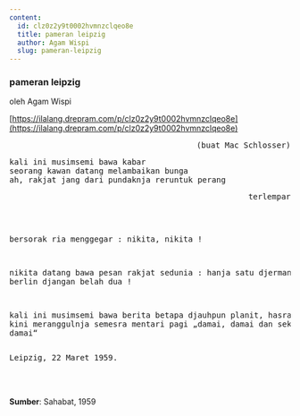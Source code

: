 ```yaml
---
content:
  id: clz0z2y9t0002hvmnzclqeo8e
  title: pameran leipzig
  author: Agam Wispi
  slug: pameran-leipzig
---
```

### pameran leipzig

oleh Agam Wispi

[https://ilalang.drepram.com/p/clz0z2y9t0002hvmnzclqeo8e](https://ilalang.drepram.com/p/clz0z2y9t0002hvmnzclqeo8e)

<pre align="right">
(buat Mac Schlosser)
</pre>
<pre>
kali ini musimsemi bawa kabar
seorang kawan datang melambaikan bunga
ah, rakjat jang dari pundaknja reruntuk perang 
<pre align="right">
terlempar
</pre>
bersorak ria menggegar : nikita, nikita !

nikita datang
bawa pesan rakjat sedunia :
hanja satu djerman
dan berlin djangan belah dua !

kali ini musimsemi bawa berita
betapa djauhpun planit, hasrat manusia
kini meranggulnja semesra mentari pagi
„damai, damai dan sekali lagi damai“
</pre>
<pre>
Leipzig, 22 Maret 1959.
</pre>
<br/><br/>

**Sumber**: Sahabat, 1959
